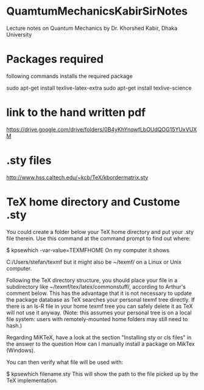 # QuamtumMechanicsKabirSirNotes
Lecture notes on Quantum Mechanics by Dr. Khorshed Kabir, Dhaka University


# Packages required
following commands installs the required package

sudo apt-get install texlive-latex-extra
sudo apt-get install texlive-science


# link to the hand written pdf
https://drive.google.com/drive/folders/0B4yKhYnqwfLbOUdQOG15YUxVUXM


# .sty files
http://www.hss.caltech.edu/~kcb/TeX/kbordermatrix.sty

# TeX home directory and Custome .sty
You could create a folder below your TeX home directory and put your .sty file therein. Use this command at the command prompt to find out where:

$ kpsewhich -var-value=TEXMFHOME
On my computer it shows

C:/Users/stefan/texmf
but it might also be ~/texmf/ on a Linux or Unix computer.

Following the TeX directory structure, you should place your file in a subdirectory like ~/texmf/tex/latex/commonstuff/, according to Arthur's comment below. This has the advantage that it is not necessary to update the package database as TeX searches your personal texmf tree directly. If there is an ls-R file in your home texmf tree you can safely delete it as TeX will not use it anyway. (Note: this assumes your personal tree is on a local file system: users with remotely-mounted home folders may still need to hash.)

Regarding MiKTeX, have a look at the section "Installing sty or cls files" in the answer to the question How can I manually install a package on MikTex (Windows).

You can then verify what file will be used with:

$ kpsewhich filename.sty
This will show the path to the file picked up by the TeX implementation.


